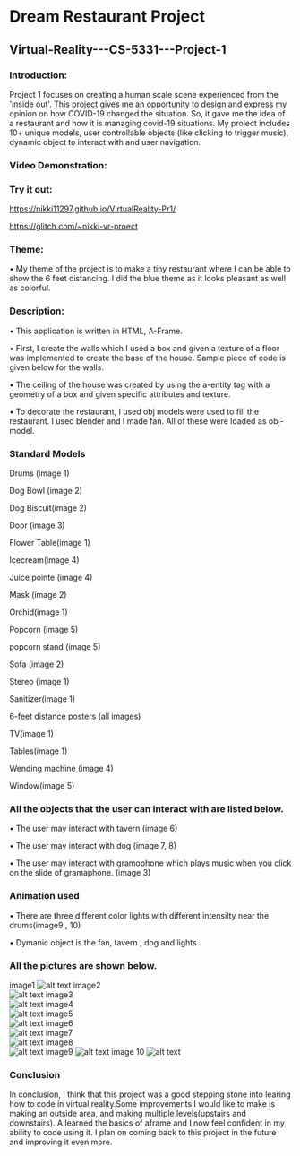 # Dream Restaurant Project
## Virtual-Reality---CS-5331---Project-1
### Introduction:
Project 1 focuses on creating a human scale scene experienced from the 'inside out'. This project gives me an opportunity to design and express my opinion on how COVID-19 changed the situation. So, it gave me the idea of a restaurant and how it is managing covid-19 situations. My project includes 10+ unique models, user controllable objects (like clicking to trigger music), dynamic object to interact with and user navigation.

### Video Demonstration:

### Try it out:
https://nikki11297.github.io/VirtualReality-Pr1/

https://glitch.com/~nikki-vr-proect

### Theme:
•	My theme of the project is to make a tiny restaurant where I can be able to show the 6 feet distancing. I did the blue theme as it looks pleasant as well as colorful.
### Description:
 
•	This application is written in HTML, A-Frame.

•	First, I create the walls which I used a box and given a texture of a floor was implemented to create the base of the house. Sample piece of code is given below for the walls.

<a-entity id="Wall1F" position="1.5 2 -15" rotation="0 0 0" geometry="primitive: box; width: 22; height:6 depth: .1"
            material="src:https://cdn.glitch.com/74e63c0c-df5a-4f88-a0dc-e7118cf071c5%2Fwallf.jpg?v=1601489682401; repeat: 3 2"></a-entity>    

•	The ceiling of the house was created by using the a-entity tag with a geometry of a box and given specific attributes and texture. 
<a-entity id="Ceiling" position="1.5 5 -4.5" rotation="-270 0 0" geometry="primitive: plane; width: 22; height:23"
            material="src:https://cdn.glitch.com/74e63c0c-df5a-4f88-a0dc-e7118cf071c5%2Fceiling.jpg?v=1601390595860; repeat: 12 12"></a-entity>
      
•	To decorate the restaurant, I used obj models were used to fill the restaurant. I used blender and I made fan. All of these were loaded as obj-model.

  <a-asset-item id="CeilingfanO" src="https://cdn.glitch.com/74e63c0c-df5a-4f88-a0dc-e7118cf071c5%2F540%20Ceiling%20Fan.obj?v=1600809501621"></a-asset-item> 
  <a-asset-item id="CeilingfanM" src="https://cdn.glitch.com/74e63c0c-df5a-4f88-a0dc-e7118cf071c5%2F540%20Ceiling%20Fan.mtl?v=1600809493474"></a-asset-item>
  <a-entity rotation="0 0 0" position="0 4.3 -1.5" scale=".007 .003 .007" obj-model="position:0 4.3 -1.5;obj:#CeilingfanO; mtl:#CeilingfanM"  class="intersectable" >
            <a-animation attribute="rotation"
               dur="3000"
               from="0 0 0"
               to="0 360 0"
               easing="linear"
               repeat></a-animation></a-entity>
       
      
### Standard Models
Drums (image 1)

Dog Bowl (image 2)

Dog Biscuit(image 2)

Door (image 3)

Flower Table(image 1)

Icecream(image 4)

Juice pointe (image 4)

Mask (image 2)

Orchid(image 1)

Popcorn (image 5)

popcorn stand (image 5)

Sofa (image 2)

Stereo (image 1)

Sanitizer(image 1)

6-feet distance posters (all images)

TV(image 1)

Tables(image 1)

Wending machine (image 4)

Window(image 5)


### All the objects that the user can interact with are listed below.

• The user may interact with tavern (image 6)

• The user may interact with dog (image 7, 8)

• The user may interact with gramophone which plays music when you click on the slide of gramaphone. (image 3)

### Animation used
• There are three different color lights with different intensilty near the drums(image9 , 10)

• Dymanic object is the fan, tavern , dog and lights.

### All the pictures are shown below.
image1
![alt text](https://github.com/nikki11297/VirtualReality-Pr1/blob/master/image1.png)
image2            
![alt text](https://github.com/nikki11297/VirtualReality-Pr1/blob/master/image2.png)
  image3                 
![alt text](https://github.com/nikki11297/VirtualReality-Pr1/blob/master/image3.png)
       image4               
![alt text](https://github.com/nikki11297/VirtualReality-Pr1/blob/master/image4.png)
  image5             
![alt text](https://github.com/nikki11297/VirtualReality-Pr1/blob/master/image5.png)
     image6              
![alt text](https://github.com/nikki11297/VirtualReality-Pr1/blob/master/image6.png)
     image7               
![alt text](https://github.com/nikki11297/VirtualReality-Pr1/blob/master/image7.png)
image8            
![alt text](https://github.com/nikki11297/VirtualReality-Pr1/blob/master/image8.png)
image9
![alt text](https://github.com/nikki11297/VirtualReality-Pr1/blob/master/image9.png)
image 10
![alt text](https://github.com/nikki11297/VirtualReality-Pr1/blob/master/image10.png)

### Conclusion
In conclusion, I think that this project was a good stepping stone into learing how to code in virtual reality.Some improvements I would like to make is making an outside area, and making multiple levels(upstairs and downstairs). A learned the basics of aframe and I now feel confident in my ability to code using it. I plan on coming back to this project in the future and improving it even more.
                








